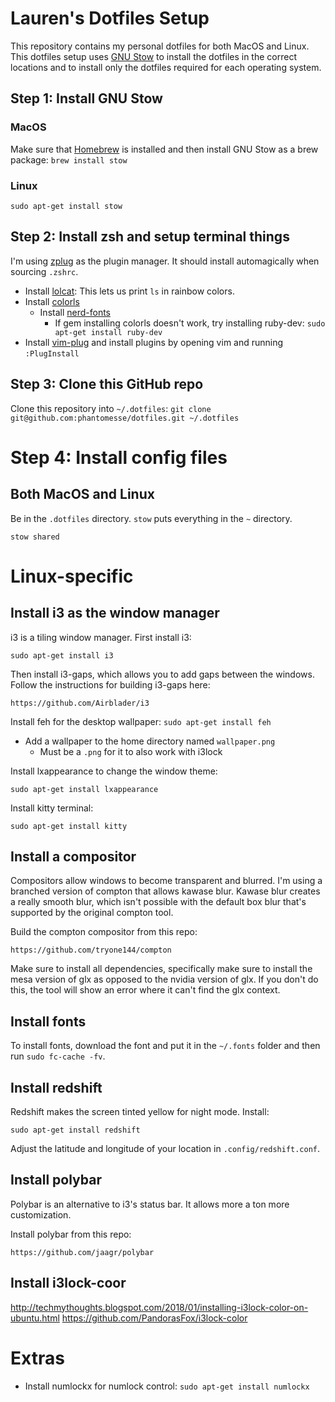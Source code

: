 # Lauren's Dotfiles Setup

This repository contains my personal dotfiles for both MacOS and Linux. This
dotfiles setup uses [GNU Stow](https://www.gnu.org/software/stow/) to install
the dotfiles in the correct locations and to install only the dotfiles required
for each operating system.

## Step 1: Install GNU Stow

### MacOS

Make sure that [Homebrew](https://brew.sh/) is installed and then install GNU
Stow as a brew package: `brew install stow`

### Linux

`sudo apt-get install stow`

## Step 2: Install zsh and setup terminal things

I'm using [zplug](https://github.com/zplug/zplug) as the plugin manager. It
should install automagically when sourcing `.zshrc`.

* Install [lolcat](https://github.com/busyloop/lolcat): This lets us print `ls`
  in rainbow colors.
* Install [colorls](https://github.com/athityakumar/colorls)
  * Install [nerd-fonts](https://github.com/ryanoasis/nerd-fonts)
    * If gem installing colorls doesn't work, try installing ruby-dev:
        `sudo apt-get install ruby-dev`
* Install [vim-plug](https://github.com/junegunn/vim-plug) and install plugins
  by opening vim and running `:PlugInstall`

## Step 3: Clone this GitHub repo

Clone this repository into `~/.dotfiles`:
`git clone git@github.com:phantomesse/dotfiles.git ~/.dotfiles`

# Step 4: Install config files

## Both MacOS and Linux
Be in the `.dotfiles` directory. `stow` puts everything in the `~` directory.

`stow shared`

# Linux-specific

## Install i3 as the window manager
i3 is a tiling window manager. First install i3:

```
sudo apt-get install i3
```

Then install i3-gaps, which allows you to add gaps between the windows. Follow the instructions for building i3-gaps here:

```
https://github.com/Airblader/i3
```

Install feh for the desktop wallpaper: `sudo apt-get install feh`
* Add a wallpaper to the home directory named `wallpaper.png`
  * Must be a `.png` for it to also work with i3lock

Install lxappearance to change the window theme:
```
sudo apt-get install lxappearance
```

Install kitty terminal:
```
sudo apt-get install kitty
```

## Install a compositor
Compositors allow windows to become transparent and blurred. I'm using a branched version of compton that allows kawase blur. Kawase blur creates a really smooth blur, which isn't possible with the default box blur that's supported by the original compton tool.

Build the compton compositor from this repo:
```
https://github.com/tryone144/compton
```

Make sure to install all dependencies, specifically make sure to install the mesa version of glx as opposed to the nvidia version of glx. If you don't do this, the tool will show an error where it can't find the glx context.

## Install fonts
To install fonts, download the font and put it in the `~/.fonts` folder and then run `sudo fc-cache -fv`.

## Install redshift
Redshift makes the screen tinted yellow for night mode. Install:

```
sudo apt-get install redshift
```

Adjust the latitude and longitude of your location in `.config/redshift.conf`.

## Install polybar
Polybar is an alternative to i3's status bar. It allows more a ton more customization.

Install polybar from this repo:
```
https://github.com/jaagr/polybar
```

## Install i3lock-coor
http://techmythoughts.blogspot.com/2018/01/installing-i3lock-color-on-ubuntu.html
https://github.com/PandorasFox/i3lock-color

# Extras
* Install numlockx for numlock control: `sudo apt-get install numlockx`
